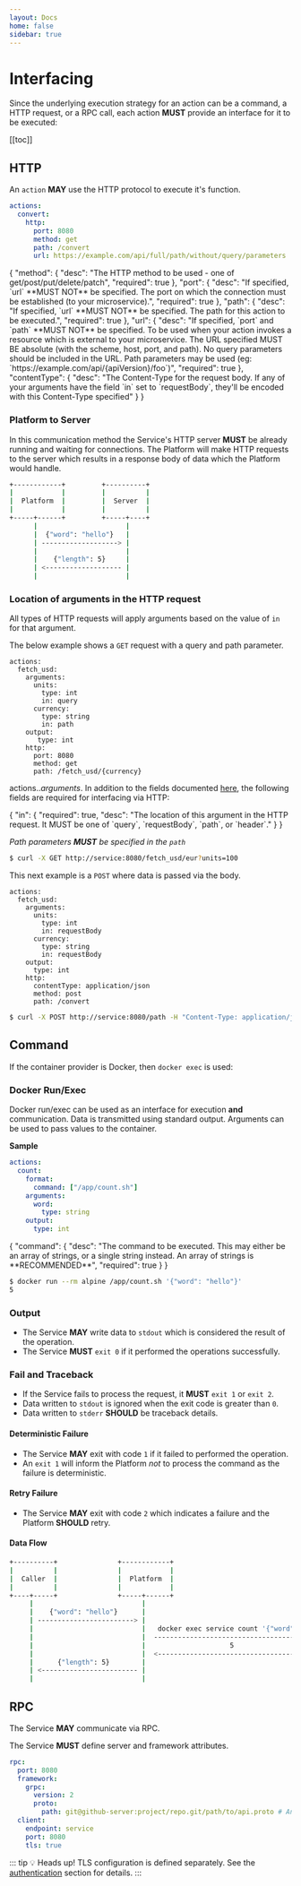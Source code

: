 ```yaml
---
layout: Docs
home: false
sidebar: true
---
```

# Interfacing

Since the underlying execution strategy for an action can be a command, a HTTP request, or a RPC call, 
each action **MUST** provide an interface for it to be executed:

[[toc]]

## HTTP

<SBadge text="actions.$.http" type="info"/>

An `action` **MAY** use the HTTP protocol to execute it's function.

```yaml
actions:
  convert:
    http:
      port: 8080
      method: get
      path: /convert
      url: https://example.com/api/full/path/without/query/parameters
```

<json-table>
<p>
{
    "method": {                                                          
        "desc": "The HTTP method to be used - one of get/post/put/delete/patch",
        "required": true
    },
    "port": {                                                          
        "desc": "If specified, `url` **MUST NOT** be specified. The port on which the connection must be established (to your microservice).",
        "required": true
    },
    "path": {                                                          
        "desc": "If specified, `url` **MUST NOT** be specified. The path for this action to be executed.",
        "required": true
    },
    "url": {
        "desc": "If specified, `port` and `path` **MUST NOT** be specified. To be used when your action invokes a resource which is external to your microservice. The URL specified MUST BE absolute (with the scheme, host, port, and path). No query parameters should be included in the URL. Path parameters may be used (eg: `https://example.com/api/{apiVersion}/foo`)",
        "required": true
    },
    "contentType": {                                                              
        "desc": "The Content-Type for the request body. If any of your arguments have the field `in` set to `requestBody`, they'll be encoded with this Content-Type specified"
    }  
}
</p>
</json-table>

### Platform to Server

In this communication method the Service's HTTP server **MUST** be already running and waiting for connections.
The Platform will make HTTP requests to the server which results in a response body of data which the Platform would handle.

```bash
+------------+         +----------+
|            |         |          |
|  Platform  |         |  Server  |
|            |         |          |
+-----+------+         +-----+----+
      |                      |
      |  {"word": "hello"}   |
      | -------------------> |
      |                      |
      |    {"length": 5}     |
      | <------------------- |
      |                      |
```

### Location of arguments in the HTTP request

All types of HTTP requests will apply arguments based on the value of `in` for that argument.

The below example shows a `GET` request with a query and path parameter.

```yaml{4,5,6,7,8,9,13}
actions:
  fetch_usd:
    arguments:
      units:
        type: int
        in: query
      currency:
        type: string
        in: path
    output:
       type: int
    http:
      port: 8080
      method: get
      path: /fetch_usd/{currency}
```

<SBadge>actions.$.arguments.$</SBadge>
In addition to the fields documented [here](/schema/actions/#arguments), the following fields are required for
interfacing via HTTP:

<json-table>
<p>
{
    "in": {
        "required": true,
        "desc": "The location of this argument in the HTTP request. It MUST be one of `query`, `requestBody`, `path`, or `header`."
    }
}
</p>
</json-table>

*Path parameters **MUST** be specified in the `path`*

```sh
$ curl -X GET http://service:8080/fetch_usd/eur?units=100
```

This next example is a `POST` where data is passed via the body.

```yaml{4,5,6,7,8,9}
actions:
  fetch_usd:
    arguments:
      units:
        type: int
        in: requestBody
      currency:
        type: string
        in: requestBody
    output:
      type: int
    http:
      contentType: application/json
      method: post
      path: /convert
```

```sh
$ curl -X POST http://service:8080/path -H "Content-Type: application/json" -d '{"currency": "eur", "units": 100}'
```

## Command

<SBadge text="actions.$.format" type="info"/>

If the container provider is Docker, then `docker exec` is used:

### Docker Run/Exec
Docker run/exec can be used as an interface for execution **and** communication.
Data is transmitted using standard output. Arguments can be used to pass values to the container.

**Sample**

```yaml
actions:
  count:
    format:
      command: ["/app/count.sh"]
    arguments:
      word:
        type: string
    output:
      type: int
```

<json-table>
<p>
{
    "command": {                                                          
        "desc": "The command to be executed. This may either be an array of strings, or a single string instead. An array of strings is **RECOMMENDED**",
        "required": true
    }
}
</p>
</json-table>

```sh
$ docker run --rm alpine /app/count.sh '{"word": "hello"}'
5
```

### Output
- The Service **MAY** write data to `stdout` which is considered the result of the operation.
- The Service **MUST** `exit 0` if it performed the operations successfully.

### Fail and Traceback
- If the Service fails to process the request, it **MUST** `exit 1` or `exit 2`.
- Data written to `stdout` is ignored when the exit code is greater than `0`.
- Data written to `stderr` **SHOULD** be traceback details.

#### Deterministic Failure
- The Service **MAY** exit with code `1` if it failed to performed the operation.
- An `exit 1` will inform the Platform *not* to process the command as the failure is deterministic.

#### Retry Failure
- The Service **MAY** exit with code `2` which indicates a failure and the Platform **SHOULD** retry.


#### Data Flow

```sh
+----------+               +------------+                                +----------------------+
|          |               |            |                                |                      |
|  Caller  |               |  Platform  |                                |  Interface via Exec  |
|          |               |            |                                |                      |
+----+-----+               +-----+------+                                +----------+-----------+
     |                           |                                                  |
     |    {"word": "hello"}      |                                                  |
     | ------------------------> |                                                  |
     |                           |   docker exec service count '{"word":"hello"}'   |
     |                           |  --------------------------------------------->  |
     |                           |                     5                            |
     |                           |  <---------------------------------------------  |
     |      {"length": 5}        |                                                  |
     | <------------------------ |                                                  |
     |                           |                                                  |
```

## RPC

<SBadge text="actions.$.rpc" type="info"/>

The Service **MAY** communicate via RPC.

The Service **MUST** define server and framework attributes.

```yaml
rpc:
  port: 8080
  framework:
    grpc:
      version: 2
      proto:
        path: git@github-server:project/repo.git/path/to/api.proto # Any valid URI path can be used
  client:
    endpoint: service
    port: 8080
    tls: true
```

::: tip 💡 Heads up!
TLS configuration is defined separately. See the [authentication](/schema/authentication) section for details.
:::

